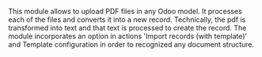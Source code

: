 This module allows to upload PDF files in any Odoo model. It processes
each of the files and converts it into a new record. Technically, the
pdf is transformed into text and that text is processed to create the
record. The module incorporates an option in actions 'Import records
(with template)' and Template configuration in order to recognized
any document structure.
